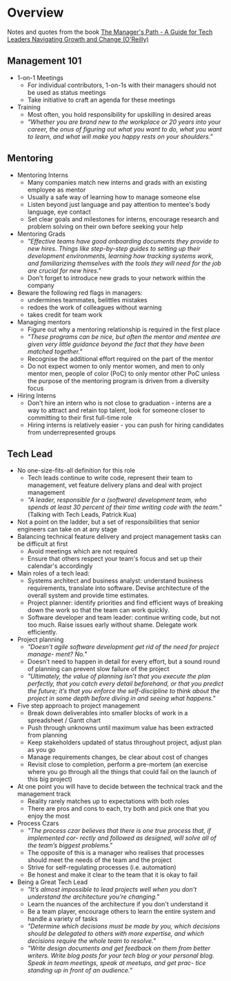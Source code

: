 # Overview
Notes and quotes from the book [The Manager's Path - A Guide for Tech Leaders Navigating Growth and Change (O'Reilly)](https://www.amazon.com.au/Manager%60s-Path-Camille-Fournier/dp/1491973897)

## Management 101
- 1-on-1 Meetings
    - For individual contributors, 1-on-1s with their managers should not be used as status meetings
    - Take initiative to craft an agenda for these meetings
- Training
    - Most often, you hold responsibility for upskilling in desired areas
    - _"Whether you are brand new to the workplace or 20 years into your career,
the onus of figuring out what you want to do, what you want to learn, and what
will make you happy rests on your shoulders."_

## Mentoring
- Mentoring Interns
    - Many companies match new interns and grads with an existing employee as mentor
    - Usually a safe way of learning how to manage someone else
    - Listen beyond just language and pay attention to mentee's body language, eye contact
    - Set clear goals and milestones for interns, encourage research and problem solving on their own before seeking your help
- Mentoring Grads
    - _"Effective teams have good onboarding documents they provide to new hires.
Things like step-by-step guides to setting up their development environments,
learning how tracking systems work, and familiarizing themselves with the tools
they will need for the job are crucial for new hires."_
    - Don't forget to introduce new grads to your network within the company
- Beware the following red flags in managers:
    - undermines teammates, belittles mistakes
    - redoes the work of colleagues without warning
    - takes credit for team work
- Managing mentors
    - Figure out why a mentoring relationship is required in the first place
    - _"These programs can be nice, but often the mentor and mentee are
given very little guidance beyond the fact that they have been matched together."_
    - Recognise the additional effort required on the part of the mentor
    - Do not expect women to only mentor women, and men to only mentor men,
people of color (PoC) to only mentor other PoC unless the purpose of the mentoring program is driven from a
diversity focus
- Hiring Interns
    - Don't hire an intern who is not close to graduation - interns are a way to attract and retain top talent, look for someone closer to committing to their first full-time role
    - Hiring interns is relatively easier - you can push for hiring candidates from underrepresented groups

## Tech Lead
- No one-size-fits-all definition for this role
    - Tech leads continue to write code, represent their team to management, vet feature delivery plans and deal with project management
    - _"A leader, responsible for a (software) development team, who spends at
least 30 percent of their time writing code with the team."_ (Talking with Tech Leads, Patrick Kua)
-  Not a point on the ladder, but a set of responsibilities that senior engineers can take on at any stage
-  Balancing technical feature delivery and project management tasks can be difficult at first
    - Avoid meetings which are not required
    - Ensure that others respect your team's focus and set up their calendar's accordingly
- Main roles of a tech lead:
    - Systems architect and business analyst: understand business requirements, translate into software. Devise architecture of the overall system and provide time estimates.
    - Project planner: identify priorities and find efficient ways of breaking down the work so that the team
can work quickly.
    - Software developer and team leader: continue writing code, but not too much. Raise issues early without shame. Delegate work efficiently.
- Project planning
    - _"Doesn’t agile software development get rid of the need for project manage-
ment? No."_
    - Doesn't need to happen in detail for every effort, but a sound round of planning can prevent slow failure of the project
    - _"Ultimately, the value of planning isn’t that you execute the plan perfectly,
that you catch every detail beforehand, or that you predict the future; it’s that you
enforce the self-discipline to think about the project in some depth before diving
in and seeing what happens."_
- Five step approach to project management
    - Break down deliverables into smaller blocks of work in a spreadsheet / Gantt chart
    - Push through unknowns until maximum value has been extracted from planning
    - Keep stakeholders updated of status throughout project, adjust plan as you go
    - Manage requirements changes, be clear about cost of changes
    - Revisit close to completion, perform a pre-mortem (an exercise where you go through all the things that could fail on the
launch of this big project)
- At one point you will have to decide between the technical track and the management track
    - Reality rarely matches up to expectations with both roles
    - There are pros and cons to each, try both and pick one that you enjoy the most
- Process Czars
    - _"The process czar believes that there is one true process that, if implemented cor-
rectly and followed as designed, will solve all of the team’s biggest problems."_
    - The opposite of this is a manager who realises that processes should meet the needs of the team and the project
    - Strive for self-regulating processes (i.e. automation)
    - Be honest and make it clear to the team that it is okay to fail
- Being a Great Tech Lead
    - _"It’s almost impossible to lead
projects well when you don’t understand the architecture you’re changing."_
    - Learn the nuances of the architecture if you don't understand it
    - Be a team player, encourage others to learn the entire system and handle a variety of tasks
    - _"Determine which decisions must be made by you, which decisions should be
delegated to others with more expertise, and which decisions require the whole
team to resolve."_
    - _"Write design documents
and get feedback on them from better writers. Write blog posts for your tech blog
or your personal blog. Speak in team meetings, speak at meetups, and get prac-
tice standing up in front of an audience."_
